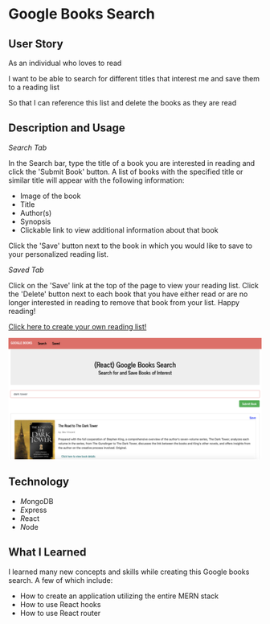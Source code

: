 # Google Books Search
## User Story
As an individual who loves to read

I want to be able to search for different titles that interest me and save them to a reading list

So that I can reference this list and delete the books as they are read 

## Description and Usage
*Search Tab*


In the Search bar, type the title of a book you are interested in reading and click the 'Submit Book' button. A list of books with the specified title or similar title will appear with the following information:


* Image of the book
* Title
* Author(s)
* Synopsis
* Clickable link to view additional information about that book

 
Click the 'Save' button next to the book in which you would like to save to your personalized reading list.


*Saved Tab*


Click on the 'Save' link at the top of the page to view your reading list. Click the 'Delete' button next to each book that you have either read or are no longer interested in reading to remove that book from your list. Happy reading!


[Click here to create your own reading list!](https://ashleyw27.github.io/code_quiz/)

![google_books](client/public/books.png)

## Technology
* *M*ongoDB
* *E*xpress
* *R*eact
* *N*ode
  
## What I Learned
I learned many new concepts and skills while creating this Google books search. A few of which include:
* How to create an application utilizing the entire MERN stack
* How to use React hooks
* How to use React router
